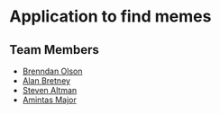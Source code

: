 # Application to find memes
## Team Members
* [Brenndan Olson](https://github.com/bolson10)
* [Alan Bretney](https://github.com/Bretay)
* [Steven Altman](https://github.com/theSaltman)
* [Amintas Major](https://github.com/s-b-m)
